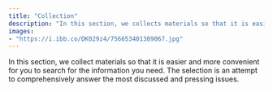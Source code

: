 ```yaml
---
title: "Collection"
description: "In this section, we collects materials so that it is easier and more convenient for you to search for the information you need. The selection is an attempt to comprehensively answer the most discussed and pressing issues."
images:
- "https://i.ibb.co/DK029z4/756653401389067.jpg"
---
```


In this section, we collect materials so that it is easier and more convenient for you to search for the information you need. The selection is an attempt to comprehensively answer the most discussed and pressing issues.